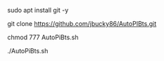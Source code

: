 sudo apt install git -y

git clone https://github.com/jbucky86/AutoPIBts.git 

chmod 777 AutoPiBts.sh

./AutoPiBts.sh
